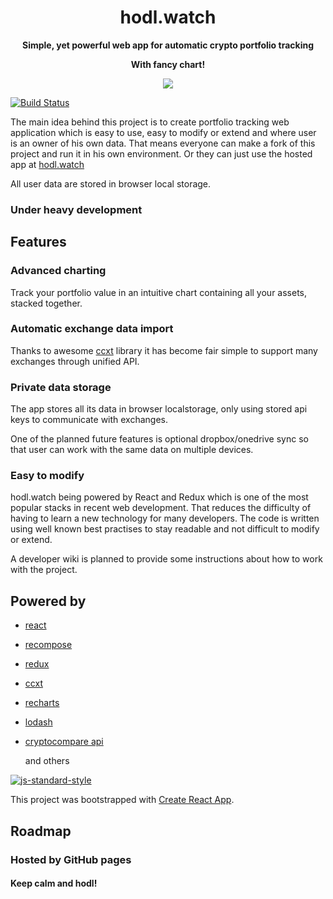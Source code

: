 
<h1 align="center"><strong>hodl.watch</strong></h1>

<p align="center">
  <strong>Simple, yet powerful web app for automatic crypto portfolio tracking</strong>
</p>
<p align="center">
  <strong>With fancy chart!</strong>
</p>

<p align="center">
  <img src='https://user-images.githubusercontent.com/15712581/36936505-585dc762-1efe-11e8-8b04-b3cbe0ea4542.png' />
</p>

[![Build Status](https://travis-ci.org/belaczek/hodlwatch.svg?branch=master)](https://travis-ci.org/belaczek/hodlwatch)

The main idea behind this project is to create portfolio tracking web application which is easy to use, easy to modify or extend and where user is an owner of his own data. That means everyone can make a fork of this project and run it in his own environment. Or they can just use the hosted app at [hodl.watch](https://hodl.watch)

All user data are stored in browser local storage.

### __Under heavy development__


## Features

### Advanced charting
Track your portfolio value in an intuitive chart containing all your assets, stacked together.

### Automatic exchange data import
Thanks to awesome [ccxt](https://github.com/ccxt/ccxt) library it has become fair simple to support many exchanges through unified API.

### Private data storage
The app stores all its data in browser localstorage, only using stored api keys to communicate with exchanges. 

One of the planned future features is optional dropbox/onedrive sync so that user can work with the same data on multiple devices.

### Easy to modify
hodl.watch being powered by React and Redux which is one of the most popular stacks
in recent web development. That reduces the difficulty of having to learn a new technology for many developers.
The code is written using well known best practises to stay readable and not difficult to modify or extend. 

A developer wiki is planned to provide some instructions about how to work with the project.

## Powered by

 - [react](https://github.com/facebook/react)
 - [recompose](https://github.com/acdlite/recompose)
 - [redux](https://github.com/reactjs/redux)
 - [ccxt](https://github.com/ccxt/ccxt)
 - [recharts](https://github.com/recharts/recharts)
 - [lodash](https://github.com/lodash/lodash)
 - [cryptocompare api](https://min-api.cryptocompare.com/)
 
    and others

 [![js-standard-style](https://cdn.rawgit.com/standard/standard/master/badge.svg)](http://standardjs.com)
 
 This project was bootstrapped with [Create React App](https://github.com/facebookincubator/create-react-app).

## Roadmap




### Hosted by GitHub pages

#### Keep calm and hodl!
